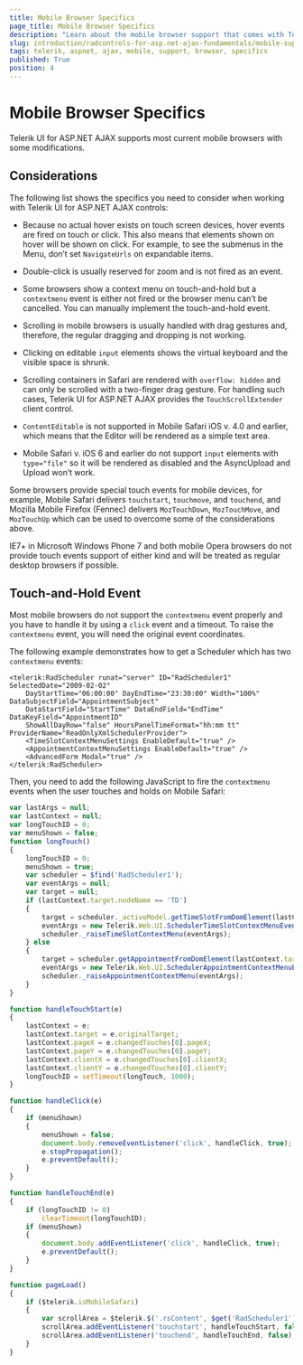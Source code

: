 ```yaml
---
title: Mobile Browser Specifics
page_title: Mobile Browser Specifics
description: "Learn about the mobile browser support that comes with Telerik UI for ASP.NET AJAX."
slug: introduction/radcontrols-for-asp.net-ajax-fundamentals/mobile-support/mobile-browsers-specifics
tags: telerik, aspnet, ajax, mobile, support, browser, specifics
published: True
position: 4
---
```


# Mobile Browser Specifics

Telerik UI for ASP.NET AJAX supports most current mobile browsers with some modifications. 

## Considerations 

The following list shows the specifics you need to consider when working with Telerik UI for ASP.NET AJAX controls:

* Because no actual hover exists on touch screen devices, hover events are fired on touch or click. This also means that elements shown on hover will be shown on click. For example, to see the submenus in the Menu, don’t set `NavigateUrls` on expandable items.

* Double-click is usually reserved for zoom and is not fired as an event.

* Some browsers show a context menu on touch-and-hold but a `contextmenu` event is either not fired or the browser menu can’t be cancelled. You can manually implement the touch-and-hold event.

* Scrolling in mobile browsers is usually handled with drag gestures  and, therefore, the regular dragging and dropping is not working.

* Clicking on editable `input` elements shows the virtual keyboard and the visible space is shrunk.

* Scrolling containers in Safari are rendered with `overflow: hidden` and can only be scrolled with a two-finger drag gesture. For handling such cases, Telerik UI for ASP.NET AJAX provides the `TouchScrollExtender` client control.

* `ContentEditable` is not supported in Mobile Safari iOS v. 4.0 and earlier, which means that the Editor will be rendered as a simple text area.

* Mobile Safari v. iOS 6 and earlier do not support `input` elements with `type="file"` so it will be rendered as disabled and the AsyncUpload and Upload won’t work.

Some browsers provide special touch events for mobile devices, for example, Mobile Safari delivers `touchstart`, `touchmove`, and `touchend`, and Mozilla Mobile Firefox (Fennec) delivers `MozTouchDown`, `MozTouchMove`, and `MozTouchUp` which can be used to overcome some of the considerations above.

IE7+ in Microsoft Windows Phone 7 and both mobile Opera browsers do not provide touch events support of either kind and will be treated as regular desktop browsers if possible.

## Touch-and-Hold Event

Most mobile browsers do not support the `contextmenu` event properly and you have to handle it by using a `click` event and a timeout. To raise the `contextmenu` event, you will need the original event coordinates. 

The following example demonstrates how to get a Scheduler which has two `contextmenu` events:

````ASP.NET
<telerik:RadScheduler runat="server" ID="RadScheduler1" SelectedDate="2009-02-02"
    DayStartTime="06:00:00" DayEndTime="23:30:00" Width="100%" DataSubjectField="AppointmentSubject"
    DataStartField="StartTime" DataEndField="EndTime" DataKeyField="AppointmentID"
    ShowAllDayRow="false" HoursPanelTimeFormat="hh:mm tt" ProviderName="ReadOnlyXmlSchedulerProvider">
    <TimeSlotContextMenuSettings EnableDefault="true" />
    <AppointmentContextMenuSettings EnableDefault="true" />
    <AdvancedForm Modal="true" />
</telerik:RadScheduler>
````



Then, you need to add the following JavaScript to fire the `contextmenu` events when the user touches and holds on Mobile Safari:

````JavaScript
var lastArgs = null;
var lastContext = null;
var longTouchID = 0;
var menuShown = false;
function longTouch()
{
    longTouchID = 0;
    menuShown = true;
    var scheduler = $find('RadScheduler1');
    var eventArgs = null;
    var target = null;
    if (lastContext.target.nodeName == 'TD')
    {
        target = scheduler._activeModel.getTimeSlotFromDomElement(lastContext.target);
        eventArgs = new Telerik.Web.UI.SchedulerTimeSlotContextMenuEventArgs(target.get_startTime(), target.get_isAllDay(), lastContext, target);
        scheduler._raiseTimeSlotContextMenu(eventArgs);
    } else
    {
        target = scheduler.getAppointmentFromDomElement(lastContext.target);
        eventArgs = new Telerik.Web.UI.SchedulerAppointmentContextMenuEventArgs(target, lastContext);
        scheduler._raiseAppointmentContextMenu(eventArgs);
    }
}

function handleTouchStart(e)
{
    lastContext = e;
    lastContext.target = e.originalTarget;
    lastContext.pageX = e.changedTouches[0].pageX;
    lastContext.pageY = e.changedTouches[0].pageY;
    lastContext.clientX = e.changedTouches[0].clientX;
    lastContext.clientY = e.changedTouches[0].clientY;
    longTouchID = setTimeout(longTouch, 1000);
}

function handleClick(e)
{
    if (menuShown)
    {
        menuShown = false;
        document.body.removeEventListener('click', handleClick, true);
        e.stopPropagation();
        e.preventDefault();
    }
}

function handleTouchEnd(e)
{
    if (longTouchID != 0)
        clearTimeout(longTouchID);
    if (menuShown)
    {
        document.body.addEventListener('click', handleClick, true);
        e.preventDefault();
    }
}

function pageLoad()
{
    if ($telerik.isMobileSafari)
    {
        var scrollArea = $telerik.$('.rsContent', $get('RadScheduler1'))[0];
        scrollArea.addEventListener('touchstart', handleTouchStart, false);
        scrollArea.addEventListener('touchend', handleTouchEnd, false);
    }
}
````


